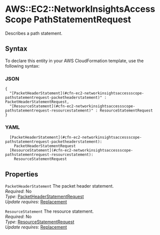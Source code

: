 # AWS::EC2::NetworkInsightsAccessScope PathStatementRequest<a name="aws-properties-ec2-networkinsightsaccessscope-pathstatementrequest"></a>

Describes a path statement\.

## Syntax<a name="aws-properties-ec2-networkinsightsaccessscope-pathstatementrequest-syntax"></a>

To declare this entity in your AWS CloudFormation template, use the following syntax:

### JSON<a name="aws-properties-ec2-networkinsightsaccessscope-pathstatementrequest-syntax.json"></a>

```
{
  "[PacketHeaderStatement](#cfn-ec2-networkinsightsaccessscope-pathstatementrequest-packetheaderstatement)" : PacketHeaderStatementRequest,
  "[ResourceStatement](#cfn-ec2-networkinsightsaccessscope-pathstatementrequest-resourcestatement)" : ResourceStatementRequest
}
```

### YAML<a name="aws-properties-ec2-networkinsightsaccessscope-pathstatementrequest-syntax.yaml"></a>

```
  [PacketHeaderStatement](#cfn-ec2-networkinsightsaccessscope-pathstatementrequest-packetheaderstatement):
    PacketHeaderStatementRequest
  [ResourceStatement](#cfn-ec2-networkinsightsaccessscope-pathstatementrequest-resourcestatement):
    ResourceStatementRequest
```

## Properties<a name="aws-properties-ec2-networkinsightsaccessscope-pathstatementrequest-properties"></a>

`PacketHeaderStatement` <a name="cfn-ec2-networkinsightsaccessscope-pathstatementrequest-packetheaderstatement"></a>
The packet header statement\.  
_Required_: No  
_Type_: [PacketHeaderStatementRequest](aws-properties-ec2-networkinsightsaccessscope-packetheaderstatementrequest.md)  
_Update requires_: [Replacement](https://docs.aws.amazon.com/AWSCloudFormation/latest/UserGuide/using-cfn-updating-stacks-update-behaviors.html#update-replacement)

`ResourceStatement` <a name="cfn-ec2-networkinsightsaccessscope-pathstatementrequest-resourcestatement"></a>
The resource statement\.  
_Required_: No  
_Type_: [ResourceStatementRequest](aws-properties-ec2-networkinsightsaccessscope-resourcestatementrequest.md)  
_Update requires_: [Replacement](https://docs.aws.amazon.com/AWSCloudFormation/latest/UserGuide/using-cfn-updating-stacks-update-behaviors.html#update-replacement)
